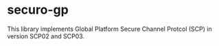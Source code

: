 # securo-gp
This library implements Global Platform Secure Channel Protcol (SCP) in version SCP02 and SCP03.
